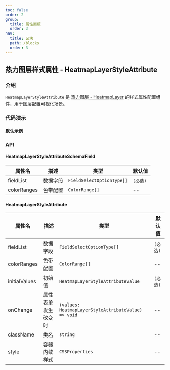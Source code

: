 ```yaml
---
toc: false
order: 2
group:
  title: 属性面板
  order: 3
nav:
  title: 区块
  path: /blocks
  order: 3
---
```


## 热力图层样式属性 - HeatmapLayerStyleAttribute

### 介绍

`HeatmapLayerStyleAttribute` 是 [热力图层 - HeatmapLayer](/components/layers/base-layers/heatmap-layer) 的样式属性配置组件，用于图层配置可视化场景。

### 代码演示

#### 默认示例

<code src="./demos/default.tsx" compact></code>

### API

#### HeatmapLayerStyleAttributeSchemaField

| 属性名      | 描述     | 类型                      | 默认值   |
| ----------- | -------- | ------------------------- | -------- |
| fieldList   | 数据字段 | `FieldSelectOptionType[]` | `(必选)` |
| colorRanges | 色带配置 | `ColorRange[]`            | --       |

#### HeatmapLayerStyleAttribute

| 属性名        | 描述               | 类型                                                | 默认值   |
| ------------- | ------------------ | --------------------------------------------------- | -------- |
| fieldList     | 数据字段           | `FieldSelectOptionType[]`                           | `(必选)` |
| colorRanges   | 色带配置           | `ColorRange[]`                                      | --       |
| initialValues | 初始值             | `HeatmapLayerStyleAttributeValue`                   | `(必选)` |
| onChange      | 属性表单发生改变时 | `(values: HeatmapLayerStyleAttributeValue) => void` | --       |
| className     | 类名               | `string`                                            | --       |
| style         | 容器内敛样式       | `CSSProperties`                                     | --       |
